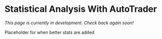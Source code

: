 # Statistical Analysis With AutoTrader


*This page is currently in development. Check back again soon!*





Placeholder for when better stats are added



